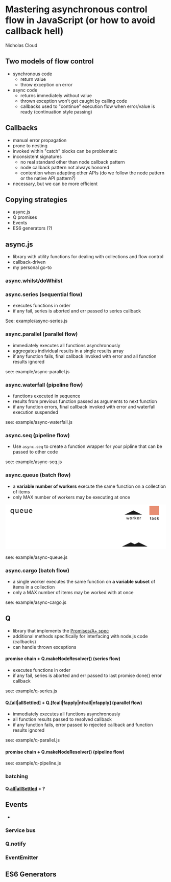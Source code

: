 # Mastering asynchronous control flow in JavaScript (or how to avoid callback hell)

Nicholas Cloud

<!-- Introduction --------------------------------------------------------- -->

## Two models of flow control

- synchronous code
    - return value
    - throw exception on error
- async code
    - returns immediately without value
    - thrown exception won't get caught by calling code
    - callbacks used to "continue" execution flow when error/value is ready (continuation style passing)

## Callbacks

- manual error propagation
- prone to nesting
- invoked within "catch" blocks can be problematic
- inconsistent signatures
    - no real standard other than node callback pattern
    - node callback pattern not always honored
    - contention when adapting other APIs (do we follow the node pattern or the native API pattern?)
- necessary, but we can be more efficient

## Copying strategies

- async.js
- Q promises
- Events
- ES6 generators (?)

<!-- async.js ------------------------------------------------------------- -->

## async.js

- library with utility functions for dealing with collections and flow control
- callback-driven
- my personal go-to

### async.whilst/doWhilst

### async.series (sequential flow)

- executes functions in order
- if any fail, series is aborted and err passed to series callback

See: example/async-series.js

### async.parallel (parallel flow)

- immediately executes all functions asynchronously
- aggregates individual results in a single results array
- if any function fails, final callback invoked with error and all function results ignored

see: example/async-parallel.js

### async.waterfall (pipeline flow)

- functions executed in sequence
- results from previous function passed as arguments to next function
- if any function errors, final callback invoked with error and waterfall execution suspended

see: example/async-waterfall.js

### async.seq (pipeline flow)

- Use `async.seq` to create a function wrapper for your pipline that can be passed to other code 

see: example/async-seq.js

### async.queue (batch flow)

- a __variable number of workers__ execute the same function on a collection of items
- only MAX number of workers may be executing at once

![async queue](queue-animation.gif)

see: example/async-queue.js

### async.cargo (batch flow)

- a single worker executes the same function on __a variable subset__ of items in a collection
- only a MAX number of items may be worked with at once

see: example/async-cargo.js

<!-- Q promises ----------------------------------------------------------- -->

## Q

- library that implements the [Promises/A+ spec](http://promisesaplus.com/)
- additional methods specifically for interfacing with node.js code (callbacks)
- can handle thrown exceptions

#### promise chain + Q.makeNodeResolver() (series flow)

- executes functions in order
- if any fail, series is aborted and err passed to last promise done() error callback

see: example/q-series.js

#### Q.[all|allSettled] + Q.[fcall|fapply|nfcall|nfapply] (parallel flow)

- immediately executes all functions asynchronously
- all function results passed to resolved callback
- if any function fails, error passed to rejected callback and function results ignored

see: example/q-parallel.js

#### promise chain + Q.makeNodeResolver() (pipeline flow)

see: example/q-pipeline.js


### batching



#### Q.[all|allSettled](.spread) + ?

<!-- Events --------------------------------------------------------------- -->

## Events

- 

### Service bus

### Q.notify

### EventEmitter

<!-- ES6 generators ------------------------------------------------------- -->

## ES6 Generators

